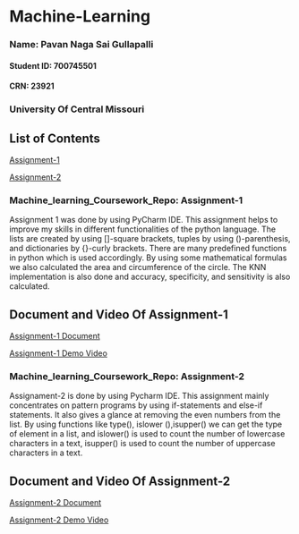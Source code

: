 # Machine-Learning 

### Name: Pavan Naga Sai Gullapalli
#### Student ID: 700745501
#### CRN: 23921
### University Of Central Missouri
## List of Contents
[Assignment-1](https://github.com/PavanNagaSaiG/Machine-Learning-/tree/main/Assignment%201)

[Assignment-2](https://github.com/PavanNagaSaiG/Machine-Learning-/tree/main/Assignment%202)
### Machine_learning_Coursework_Repo: Assignment-1

Assignment 1 was done by using PyCharm IDE. This assignment helps to improve my skills in different functionalities of the python language. The lists are created by using []-square brackets, tuples by using ()-parenthesis, and dictionaries by {}-curly brackets. There are many predefined functions in python which is used accordingly. By using some mathematical formulas we also calculated the area and circumference of the circle. The KNN implementation is also done and accuracy, specificity, and sensitivity is also calculated.

## Document and Video Of Assignment-1 
[Assignment-1 Document](https://docs.google.com/document/d/1rM70N0aYOqzaD0F7Fcj9aYVVmysR_AmR/edit?usp=share_link&ouid=115541669927085277449&rtpof=true&sd=true)

[Assignment-1  Demo Video](https://drive.google.com/file/d/12zx27p9BnrFrPdK8MJkO7UF7cMAmQ5pO/view?usp=share_link)

### Machine_learning_Coursework_Repo: Assignment-2

Assignament-2 is done by using Pycharm IDE. This assignment mainly concentrates on pattern programs by using if-statements and else-if statements. It also gives a glance at removing the even numbers from the list. By using functions like type(), islower (),isupper() we can get the type of element in a list, and islower() is used to count the number of lowercase characters in a text, isupper() is used to count the number of uppercase characters in a text.

## Document and Video Of Assignment-2
[Assignment-2 Document](https://docs.google.com/document/d/1SgR9WaQIftH315WNwDV_MT4ipSBszprH/edit?usp=sharing&ouid=115541669927085277449&rtpof=true&sd=true)

[Assignment-2 Demo Video](https://drive.google.com/file/d/1pBaTIBO2gxwILQDNs2kcZjKwCSb-CtcC/view?usp=sharing)

